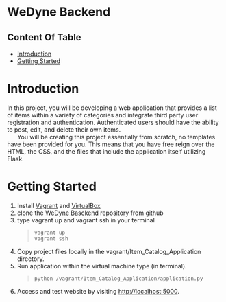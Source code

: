 # WeDyne Backend

## Content Of Table
* [Introduction](#introduction)
* [Getting Started](#getting-started)


# Introduction
In this project, you will be developing a web application that provides a list of items within a variety of categories and integrate third party user registration and authentication. Authenticated users should have the ability to post, edit, and delete their own items.  
&nbsp;&nbsp;&nbsp;&nbsp;&nbsp;&nbsp;You will be creating this project essentially from scratch, no templates have been provided for you. This means that you have free reign over the HTML, the CSS, and the files that include the application itself utilizing Flask.

# Getting Started
1. Install [Vagrant](https://www.vagrantup.com/) and [VirtualBox](https://www.virtualbox.org/wiki/Download_Old_Builds_5_1)
3. clone the [WeDyne Basckend](https://github.com/we-dyne/WedyneBackend) repository from github
4. type vagrant up and vagrant ssh in your terminal
    >`vagrant up`  
    `vagrant ssh`
5. Copy project files locally in the vagrant/Item_Catalog_Application directory.
6. Run application within the virtual machine type (in terminal).  
   >`python /vagrant/Item_Catalog_Application/application.py`
7. Access and test website by visiting [http://localhost:5000](http://localhost:5000).